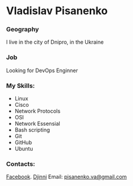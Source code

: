 # Vladislav Pisanenko

### Geography

I live in the city of Dnipro, in the Ukraine

### Job

Looking for DevOps Enginner

### My Skills:

- Linux
- Cisco
- Network Protocols
- OSI
- Network Essensial
- Bash scripting
- Git
- GitHub
- Ubuntu

### Contacts:

[Facebook](https://www.facebook.com/profile.php?id=100012088177878).
[Djinni](https://djinni.co/q/6871a14914/)
Email: pisanenko.va@gmail.com

